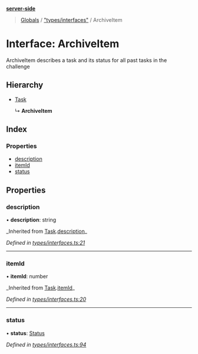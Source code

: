 **[server-side](../README.md)**

> [Globals](../globals.md) / ["types/interfaces"](../modules/_types_interfaces_.md) / ArchiveItem

# Interface: ArchiveItem

ArchiveItem describes a task
and its status for all past tasks
in the challenge

## Hierarchy

- [Task](_types_interfaces_.task.md)

  ↳ **ArchiveItem**

## Index

### Properties

- [description](_types_interfaces_.archiveitem.md#description)
- [itemId](_types_interfaces_.archiveitem.md#itemid)
- [status](_types_interfaces_.archiveitem.md#status)

## Properties

### description

• **description**: string

_Inherited from [Task](\_types_interfaces_.task.md).[description](_types_interfaces_.task.md#description)\_

_Defined in [types/interfaces.ts:21](https://github.com/plaskontaras/jsmp/blob/bc6b3bd/server/src/types/interfaces.ts#L21)_

---

### itemId

• **itemId**: number

_Inherited from [Task](\_types_interfaces_.task.md).[itemId](_types_interfaces_.task.md#itemid)\_

_Defined in [types/interfaces.ts:20](https://github.com/plaskontaras/jsmp/blob/bc6b3bd/server/src/types/interfaces.ts#L20)_

---

### status

• **status**: [Status](_types_interfaces_.status.md)

_Defined in [types/interfaces.ts:94](https://github.com/plaskontaras/jsmp/blob/bc6b3bd/server/src/types/interfaces.ts#L94)_
